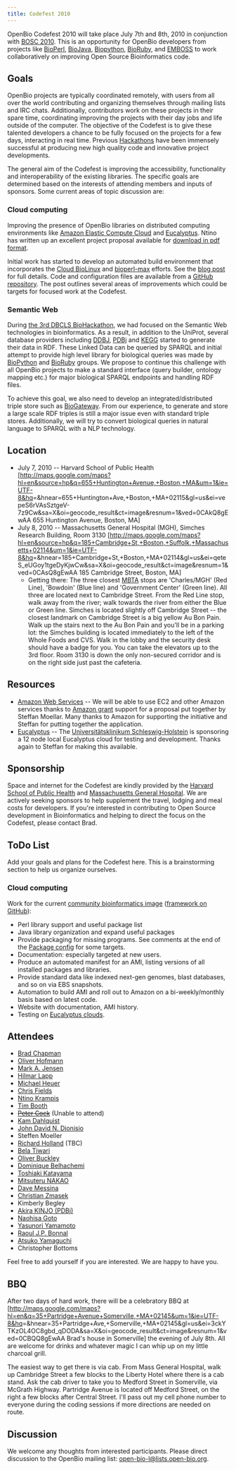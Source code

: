```yaml
---
title: Codefest 2010
---
```


OpenBio Codefest 2010 will take place July 7th and 8th, 2010 in
conjunction with [BOSC 2010](BOSC_2010 "wikilink"). This is an
opportunity for OpenBio developers from projects like
[BioPerl](http://bioperl.org), [BioJava](http://www.biojava.org),
[Biopython](http://biopython.org), [BioRuby](http://www.bioruby.org),
and [EMBOSS](http://www.emboss.org) to work collaboratively on improving
Open Source Bioinformatics code.

Goals
-----

OpenBio projects are typically coordinated remotely, with users from all
over the world contributing and organizing themselves through mailing
lists and IRC chats. Additionally, contributors work on these projects
in their spare time, coordinating improving the projects with their day
jobs and life outside of the computer. The objective of the Codefest is
to give these talented developers a chance to be fully focused on the
projects for a few days, interacting in real time. Previous
[Hackathons](http://www.open-bio.org/wiki/Hackathon) have been immensely
successful at producing new high quality code and innovative project
developments.

The general aim of the Codefest is improving the accessibility,
functionality and interoperability of the existing libraries. The
specific goals are determined based on the interests of attending
members and inputs of sponsors. Some current areas of topic discussion
are:

### Cloud computing

Improving the presence of OpenBio libraries on distributed computing
environments like [Amazon Elastic Compute
Cloud](http://aws.amazon.com/ec2/) and
[Eucalyptus](http://open.eucalyptus.com/). Ntino has written up an
excellent project proposal available for [download in pdf
format](http://www.open-bio.org/w/images/8/85/BOSC_2010_Cloud_BioLinux.pdf).

Initial work has started to develop an automated build environment that
incorporates the [Cloud
BioLinux](http://www.jcvi.org/cms/research/projects/jcvi-cloud-biolinux/overview/)
and [bioperl-max](http://fortinbras.us/bioperl-max/) efforts. See the
[blog
post](http://bcbio.wordpress.com/2010/05/08/automated-build-environment-for-bioinformatics-cloud-images/)
for full details. Code and configuration files are available from a
[GitHub
repository](http://github.com/chapmanb/bcbb/tree/master/ec2/biolinux/).
The post outlines several areas of improvements which could be targets
for focused work at the Codefest.

### Semantic Web

During [the 3rd DBCLS BioHackathon](http://hackathon3.dbcls.jp/), we had
focused on the Semantic Web technologies in bioinformatics. As a result,
in addition to the UniProt, several database providers including
[DDBJ](http://www.ddbj.nig.ac.jp/), [PDBj](http://www.pdbj.org/) and
[KEGG](http://www.kegg.jp/en/) started to generate their data in RDF.
These Linked Data can be queried by SPARQL and initial attempt to
provide high level library for biological queries was made by
[BioPython](http://biopython.org/) and [BioRuby](http://bioruby.org/)
groups. We propose to continue this challenge with all OpenBio projects
to make a standard interface (query builder, ontology mapping etc.) for
major biological SPARQL endpoints and handling RDF files.

To achieve this goal, we also need to develop an integrated/distributed
triple store such as
[BioGateway](http://www.semantic-systems-biology.org/). From our
experience, to generate and store a large scale RDF triples is still a
major issue even with standard triple stores. Additionally, we will try
to convert biological queries in natural language to SPARQL with a NLP
technology.

Location
--------

-   July 7, 2010 -- Harvard School of Public Health
    \[<http://maps.google.com/maps?hl=en&source=hp&q=655+Huntington+Avenue,+Boston,+MA&um=1&ie=UTF-8&hq>=&hnear=655+Huntington+Ave,+Boston,+MA+02115&gl=us&ei=vepeS6rVAsSztgeV-7z9Cw&sa=X&oi=geocode\_result&ct=image&resnum=1&ved=0CAkQ8gEwAA
    655 Huntington Avenue, Boston, MA\]
-   July 8, 2010 -- Massachusetts General Hospital (MGH), Simches
    Research Building, Room 3130
    \[<http://maps.google.com/maps?hl=en&source=hp&q=185+Cambridge+St,+Boston,+Suffolk,+Massachusetts+02114&um=1&ie=UTF-8&hq>=&hnear=185+Cambridge+St,+Boston,+MA+02114&gl=us&ei=qeteS\_eUGoy1tgeDyKjwCw&sa=X&oi=geocode\_result&ct=image&resnum=1&ved=0CAsQ8gEwAA
    185 Cambridge Street, Boston, MA\]
    -   Getting there: The three closest [MBTA](http://www.mbta.com/)
        stops are 'Charles/MGH' (Red Line), 'Bowdoin' (Blue line) and
        'Government Center' (Green line). All three are located next to
        Cambridge Street. From the Red Line stop, walk away from the
        river; walk towards the river from either the Blue or
        Green line. Simches is located slightly off Cambridge Street --
        the closest landmark on Cambridge Street is a big yellow Au
        Bon Pain. Walk up the stairs next to the Au Bon Pain and you'll
        be in a parking lot: the Simches building is located immediately
        to the left of the Whole Foods and CVS. Walk in the lobby and
        the security desk should have a badge for you. You can take the
        elevators up to the 3rd floor. Room 3130 is down the only
        non-secured corridor and is on the right side just past
        the cafeteria.

Resources
---------

-   [Amazon Web Services](http://aws.amazon.com/) -- We will be able to
    use EC2 and other Amazon services thanks to [Amazon
    grant](http://aws.amazon.com/education/) support for a proposal put
    together by Steffan Moellar. Many thanks to Amazon for supporting
    the initiative and Steffan for putting together the application.
-   [Eucalyptus](http://www.eucalyptus.com/) -- The
    [Universitätsklinikum
    Schleswig-Holstein](http://www.uk-sh.de/index.phtml?NavID=676.467.4&La=4&switch_la=1&back_qs=NavID%3D676.467.4)
    is sponsoring a 12 node local Eucalyptus cloud for testing
    and development. Thanks again to Steffan for making this available.

Sponsorship
-----------

Space and internet for the Codefest are kindly provided by the [Harvard
School of Public Health](http://www.hsph.harvard.edu/) and
[Massachusetts General Hospital](http://www.mgh.harvard.edu/). We are
actively seeking sponsors to help supplement the travel, lodging and
meal costs for developers. If you're interested in contributing to Open
Source development in Bioinformatics and helping to direct the focus on
the Codefest, please contact Brad.

ToDo List
---------

Add your goals and plans for the Codefest here. This is a brainstorming
section to help us organize ourselves.

### Cloud computing

Work for the current [community bioinformatics
image](http://bcbio.wordpress.com/2010/05/08/automated-build-environment-for-bioinformatics-cloud-images/)
([framework on
GitHub](http://github.com/chapmanb/bcbb/tree/master/ec2/biolinux/)):

-   Perl library support and useful package list
-   Java library organization and expand useful packages
-   Provide packaging for missing programs. See comments at the end of
    the [Package
    config](http://github.com/chapmanb/bcbb/blob/master/ec2/biolinux/config/packages.yaml)
    for some targets.
-   Documentation: especially targeted at new users.
-   Produce an automated manifest for an AMI, listing versions of all
    installed packages and libraries.
-   Provide standard data like indexed next-gen genomes, blast
    databases, and so on via EBS snapshots.
-   Automation to build AMI and roll out to Amazon on a
    bi-weekly/monthly basis based on latest code.
-   Website with documentation, AMI history.
-   Testing on [Eucalyptus clouds](http://ecc.eucalyptus.com/).

Attendees
---------

-   [Brad Chapman](http://bcbio.wordpress.com/)
-   [Oliver
    Hofmann](http://www.hsph.harvard.edu/research/oliver-hofmann/)
-   [Mark A. Jensen](http://www.bioperl.org/wiki/User:Majensen)
-   [Hilmar Lapp](http://www.bioperl.org/wiki/User:Lapp)
-   [Michael Heuer](http://www.biojava.org/wiki/Michael_Heuer)
-   [Chris Fields](http://www.bioperl.org/wiki/User:Cjfields)
-   [Ntino Krampis](http://www.linkedin.com/in/agbiotec)
-   [Tim Booth](http://nebc.nox.ac.uk/nebc/about-us/people)
-   <s>[Peter Cock](http://www.scri.ac.uk/staff/petercock)</s> (Unable
    to attend)
-   [ Kam Dahlquist](User:Kdahlquist "wikilink")
-   [John David N. Dionisio](http://myweb.lmu.edu/dondi)
-   Steffen Moeller
-   [Richard Holland](http://www.biojava.org/wiki/User:Rholland) (TBC)
-   [Bela Tiwari](http://nebc.nox.ac.uk/nebc/about-us/people)
-   [Oliver Buckley](http://nebc.nox.ac.uk/nebc/about-us/people)
-   [ Dominique Belhachemi](User:Domibel "wikilink")
-   [Toshiaki Katayama](http://www.linkedin.com/in/toshiakikatayama)
-   [Mitsuteru NAKAO](http://www.linkedin.com/in/nakaomitsuteru)
-   [Dave Messina](http://www.bioperl.org/wiki/User:Dave_Messina)
-   [Christian Zmasek](http://www.linkedin.com/in/cmzmasek)
-   Kimberly Begley
-   [Akira KINJO (PDBj)](http://jp.linkedin.com/in/akirakinjo)
-   [Naohisa Goto](http://www.linkedin.com/in/ngoto)
-   [Yasunori Yamamoto](http://purl.org/yayamamo/home)
-   [Raoul J.P. Bonnal](http://it.linkedin.com/in/raoulbonnal)
-   [Atsuko Yamaguchi](http://www.linkedin.com/in/atsukoyamaguchi)
-   Christopher Bottoms

Feel free to add yourself if you are interested. We are happy to have
you.

BBQ
---

After two days of hard work, there will be a celebratory BBQ at
\[<http://maps.google.com/maps?hl=en&q=35+Partridge+Avenue+Somerville,+MA+02145&um=1&ie=UTF-8&hq>=&hnear=35+Partridge+Ave,+Somerville,+MA+02145&gl=us&ei=3ckYTKzOL4OC8gbd\_qDODA&sa=X&oi=geocode\_result&ct=image&resnum=1&ved=0CBQQ8gEwAA
Brad's house in Somerville\] the evening of July 8th. All are welcome
for drinks and whatever magic I can whip up on my little charcoal grill.

The easiest way to get there is via cab. From Mass General Hospital,
walk up Cambridge Street a few blocks to the Liberty Hotel where there
is a cab stand. Ask the cab driver to take you to Medford Street in
Somerville, via McGrath Highway. Partridge Avenue is located off Medford
Street, on the right a few blocks after Central Street. I'll pass out my
cell phone number to everyone during the coding sessions if more
directions are needed on route.

Discussion
----------

We welcome any thoughts from interested participants. Please direct
discussion to the OpenBio mailing list: <open-bio-l@lists.open-bio.org>.
